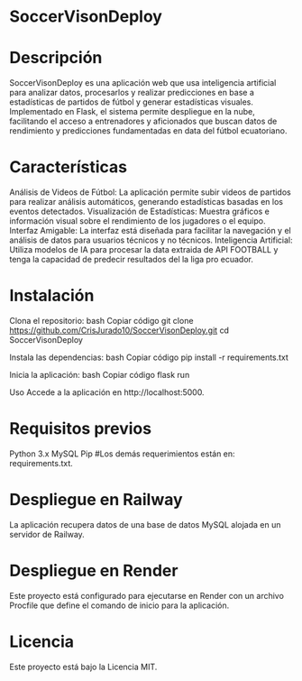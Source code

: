 ﻿# SoccerVisonDeploy
# Descripción
SoccerVisonDeploy es una aplicación web que usa inteligencia artificial para analizar  datos, procesarlos y realizar predicciones en base a estadísticas de partidos de fútbol y generar estadísticas visuales. Implementado en Flask, el sistema permite despliegue en la nube, facilitando el acceso a entrenadores y aficionados que buscan datos de rendimiento y predicciones fundamentadas en data del fútbol ecuatoriano.

# Características
Análisis de Videos de Fútbol: La aplicación permite subir videos de partidos para realizar análisis automáticos, generando estadísticas basadas en los eventos detectados.
Visualización de Estadísticas: Muestra gráficos e información visual sobre el rendimiento de los jugadores o el equipo.
Interfaz Amigable: La interfaz está diseñada para facilitar la navegación y el análisis de datos para usuarios técnicos y no técnicos.
Inteligencia Artificial: Utiliza modelos de IA para procesar la data extraida de API FOOTBALL y tenga la capacidad de predecir resultados del la liga pro ecuador.

# Instalación
Clona el repositorio:
bash
Copiar código
git clone https://github.com/CrisJurado10/SoccerVisonDeploy.git
cd SoccerVisonDeploy

Instala las dependencias:
bash
Copiar código
pip install -r requirements.txt

Inicia la aplicación:
bash
Copiar código
flask run

Uso
Accede a la aplicación en http://localhost:5000.

# Requisitos previos
Python 3.x
MySQL
Pip #Los demás requerimientos están en: requirements.txt.

# Despliegue en Railway
La aplicación recupera datos de una base de datos MySQL alojada en un servidor de Railway.

# Despliegue en Render
Este proyecto está configurado para ejecutarse en Render con un archivo Procfile que define el comando de inicio para la aplicación.

# Licencia
Este proyecto está bajo la Licencia MIT.
